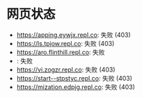 # 网页状态
- https://apping.eywjx.repl.co: 失败 (403)
- https://ls.tpjow.repl.co: 失败 (403)
- https://aro.flinthill.repl.co: 失败
- : 失败
- https://vi.zogzr.repl.co: 失败 (403)
- https://start--stpstyc.repl.co: 失败 (403)
- https://mization.edpjg.repl.co: 失败 (403)
